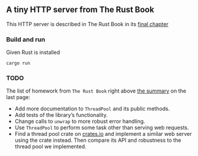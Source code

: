 ## A tiny HTTP server from The Rust Book

This HTTP server is described in The Rust Book
in its [final chapter](https://rust-book.cs.brown.edu/ch20-00-final-project-a-web-server.html)

### Build and run

Given Rust is installed

```
cargo run
```

### TODO

The list of homework from `The Rust Book` right above
[the summary](https://rust-book.cs.brown.edu/ch20-03-graceful-shutdown-and-cleanup.html#summary)
on the last page:

* Add more documentation to `ThreadPool` and its public methods.
* Add tests of the library’s functionality.
* Change calls to `unwrap` to more robust error handling.
* Use `ThreadPool` to perform some task other than serving web requests.
* Find a thread pool crate on [crates.io](https://crates.io/) and implement a
  similar web server using the crate instead. Then compare its API and
  robustness to the thread pool we implemented.

